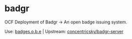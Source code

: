# badgr

OCF Deployment of Badgr -> An open badge issuing system.

Use: [badges.o.b.e](https://badges.ocf.berkeley.edu/) |
Upstream: [concentricsky/badgr-server](https://github.com/concentricsky/badgr-server)

